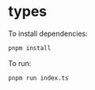 # types

To install dependencies:

```bash
pnpm install
```

To run:

```bash
pnpm run index.ts
```
